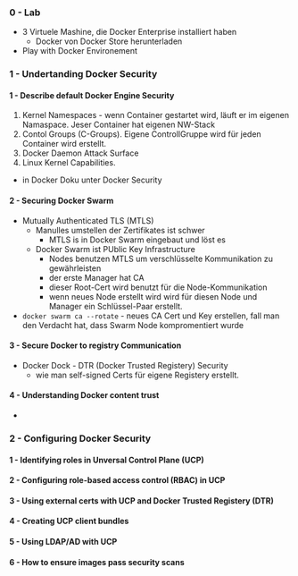 ### 0 - Lab
* 3 Virtuele Mashine, die Docker Enterprise installiert haben
    * Docker von Docker Store herunterladen 
* Play with Docker Environement 
### 1 - Undertanding Docker Security
#### 1 - Describe default Docker Engine Security
1. Kernel Namespaces - wenn Container gestartet wird, läuft er im eigenen Namaspace. Jeser Container hat eigenen NW-Stack
2. Contol Groups (C-Groups). Eigene ControllGruppe wird für jeden Container wird erstellt.
3. Docker Daemon Attack Surface
4. Linux Kernel Capabilities.
* in Docker Doku unter Docker Security
#### 2 - Securing Docker Swarm
* Mutually Authenticated TLS (MTLS)
    * Manulles umstellen der Zertifikates ist schwer
        * MTLS is in Docker Swarm eingebaut und löst es
    * Docker Swarm ist PUblic Key Infrastructure
        * Nodes benutzen MTLS um verschlüsselte Kommunikation zu gewährleisten
        * der erste Manager hat CA
        * dieser Root-Cert wird benutzt für die Node-Kommunikation
        * wenn neues Node erstellt wird wird für diesen Node und Manager ein Schlüssel-Paar erstellt.
* `docker swarm ca --rotate` - neues CA Cert und Key erstellen, fall man den Verdacht hat, dass Swarm Node kompromentiert wurde
#### 3 - Secure Docker to registry Communication
* Docker Dock - DTR (Docker Trusted Registery) Security
    * wie man self-signed Certs für eigene Registery erstellt. 
#### 4 - Understanding Docker content trust
+ 

### 2 - Configuring Docker Security
#### 1 - Identifying roles in Unversal Control Plane (UCP)
#### 2 - Configuring role-based access control (RBAC) in UCP
#### 3 - Using external certs with UCP and Docker Trusted Registery (DTR)
#### 4 - Creating UCP client bundles
#### 5 - Using LDAP/AD with UCP
#### 6 - How to ensure images pass security scans

